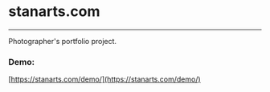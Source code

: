 # stanarts.com
---
Photographer's portfolio project.

### Demo:
[https://stanarts.com/demo/](https://stanarts.com/demo/)

